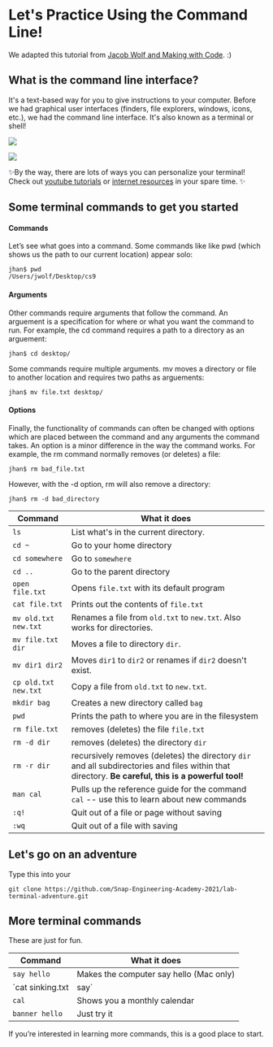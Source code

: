 # Let's Practice Using the Command Line!

We adapted this tutorial from [Jacob Wolf and Making with Code](https://cs.fablearn.org/courses/cs9/unit00/labs/lab1_terminal/). :)

## What is the command line interface? 

It's a text-based way for you to give instructions to your computer. Before we had graphical user interfaces (finders, file explorers, windows, icons, etc.), we had the command line interface. It's also known as a terminal or shell!  

![](https://upload.wikimedia.org/wikipedia/commons/thumb/0/0e/Hard_reset_BBC_Micro_32K_Acorn_DFS.gif/220px-Hard_reset_BBC_Micro_32K_Acorn_DFS.gif)

![](https://thatmarta.files.wordpress.com/2020/10/2020-10-11_15-59-1.png)

✨By the way, there are lots of ways you can personalize your terminal! Check out [youtube tutorials](https://www.youtube.com/watch?v=eDnor6PXjnQ) or [internet resources](https://opensource.com/article/20/8/iterm2-zsh) in your spare time. ✨

## Some terminal commands to get you started 

#### Commands

Let’s see what goes into a command. Some commands like like pwd (which shows us the path to our current location) appear solo:

```
jhan$ pwd
/Users/jwolf/Desktop/cs9
```

#### Arguments

Other commands require arguments that follow the command. An arguement is a specification for where or what you want the command to run. For example, the cd command requires a path to a directory as an arguement:

```
jhan$ cd desktop/
```

Some commands require multiple arguments. mv moves a directory or file to another location and requires two paths as arguements:

```
jhan$ mv file.txt desktop/
```

#### Options

Finally, the functionality of commands can often be changed with options which are placed between the command and any arguments the command takes. An option is a minor difference in the way the command works. For example, the rm command normally removes (or deletes) a file:

```
jhan$ rm bad_file.txt
```

However, with the -d option, rm will also remove a directory:

```
jhan$ rm -d bad_directory
```

| Command              | What it does                                 |
| --------------       | -------------------------------------------- |
| `ls`                 | List what's in the current directory.        |
| `cd ~`               | Go to your home directory                    |
| `cd somewhere`       | Go to `somewhere`                            |
| `cd ..`              | Go to the parent directory                   |
| `open file.txt`      | Opens `file.txt` with its default program    |
| `cat file.txt`       | Prints out the contents of `file.txt`        |
| `mv old.txt new.txt` | Renames a file from `old.txt` to `new.txt`. Also works for directories. |
| `mv file.txt dir`    | Moves a file to directory `dir`.             |
| `mv dir1 dir2`       | Moves `dir1` to `dir2` or renames if `dir2` doesn't exist.          |
| `cp old.txt new.txt` | Copy a file from `old.txt` to `new.txt`.     |
| `mkdir bag`          | Creates a new directory called `bag`     |
| `pwd`                | Prints the path to where you are in the filesystem |
| `rm file.txt`        | removes (deletes) the file `file.txt`        |
| `rm -d dir`          | removes (deletes) the directory `dir`        |
| `rm -r dir`          | recursively removes (deletes) the directory `dir` and all subdirectories and files within that directory. **Be careful, this is a powerful tool!** |
| `man cal`          | Pulls up the reference guide for the command `cal` -- use this to learn about new commands |
| `:q!`          | Quit out of a file or page without saving|
| `:wq`          | Quit out of a file with saving  |

## Let's go on an adventure

Type this into your 

```
git clone https://github.com/Snap-Engineering-Academy-2021/lab-terminal-adventure.git
```

## More terminal commands
These are just for fun. 

| Command              | What it does                                 |
| --------------       | -------------------------------------------- |
| `say hello`          | Makes the computer say hello (Mac only)      |
| `cat sinking.txt | say` | Makes the computer read the text file aloud |
| `cal`                | Shows you a monthly calendar                 |
| `banner hello`       | Just try it                                  |

If you’re interested in learning more commands, this is a good place to start.
